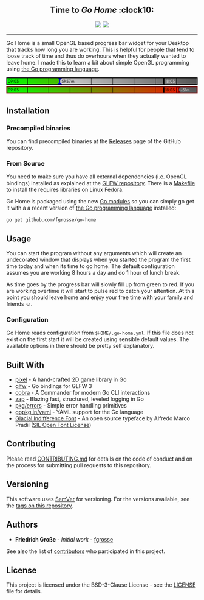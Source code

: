 <h2 align="center">Time to <i>Go Home</i> :clock10:</h2>
<p align="center">
	<a href="https://github.com/fgrosse/go-home/releases"><img src="https://img.shields.io/github/tag/fgrosse/go-home.svg?label=version&color=brightgreen"></a>
	<a href="https://github.com/fgrosse/go-home/blob/master/LICENSE"><img src="https://img.shields.io/badge/license-BSD--3--Clause-blue.svg"></a>
</p>

---

Go Home is a small OpenGL based progress bar widget for your Desktop that tracks
how long you are working. This is helpful for people that tend to loose track of
time and thus do overhours when they actually wanted to leave home. I made this
to learn a bit about simple OpenGL programming using [the Go programming language][go].

<p align="center">
<img src="assets/screenshot_01.png">
<img src="assets/screenshot_02.png">
</p>

## Installation

### Precompiled binaries

You can find precompiled binaries at the [Releases][releases] page of the GitHub
repository.

### From Source

You need to make sure you have all external dependencies (i.e. OpenGL bindings)
installed as explained at the [GLFW repository][external-deps].
There is a [Makefile](Makefile) to install the requires libraries on Linux Fedora.

Go Home is packaged using the new [Go modules][go-modules] so you can simply go
get it with a a recent version of [the Go programming language][go] installed:

```
go get github.com/fgrosse/go-home
```

## Usage

You can start the program without any arguments which will create an
undecorated window that displays when you started the program the first time
today and when its time to go home. The default configuration assumes you are
working 8 hours a day and do 1 hour of lunch break.

As time goes by the progress bar will slowly fill up from green to red. If you 
are working overtime it will start to pulse red to catch your attention. At this
point you should leave home and enjoy your free time with your family and friends :relaxed:.

### Configuration

Go Home reads configuration from `$HOME/.go-home.yml`. If this file does not
exist on the first start it will be created using sensible default values.
The available options in there should be pretty self explanatory.

## Built With

* [pixel](github.com/faiface/pixel) - A hand-crafted 2D game library in Go
* [glfw](github.com/go-gl/glfw) - Go bindings for GLFW 3
* [cobra](github.com/spf13/cobra) - A Commander for modern Go CLI interactions 
* [zap](https://github.com/uber-go/zap) - Blazing fast, structured, leveled logging in Go
* [pkg/errors](https://github.com/pkg/errors) - Simple error handling primitives
* [gopkg.in/yaml](gopkg.in/yaml.v3) - YAML support for the Go language 
* [Glacial Indifference Font](https://fontlibrary.org/en/font/glacial-indifference) - An open source typeface by Alfredo Marco Pradil ([SIL Open Font License](LICENSE_FONT))

## Contributing

Please read [CONTRIBUTING.md](CONTRIBUTING.md) for details on the code of
conduct and on the process for submitting pull requests to this repository.

## Versioning

This software uses [SemVer] for versioning.
For the versions available, see the [tags on this repository][tags]. 

## Authors

- **Friedrich Große** - *Initial work* - [fgrosse]

See also the list of [contributors] who participated in this project.

## License

This project is licensed under the BSD-3-Clause License - see the [LICENSE](LICENSE) file for details.

[releases]: https://github.com/fgrosse/go-home/releases
[external-deps]: https://github.com/go-gl/glfw/blob/master/README.md
[go]: https://golang.org
[go-modules]: https://github.com/golang/go/wiki/Modules
[SemVer]: http://semver.org
[tags]: https://github.com/fgrosse/go-home/tags
[fgrosse]: https://github.com/fgrosse
[contributors]: https://github.com/github.com/fgrosse/go-home/contributors
